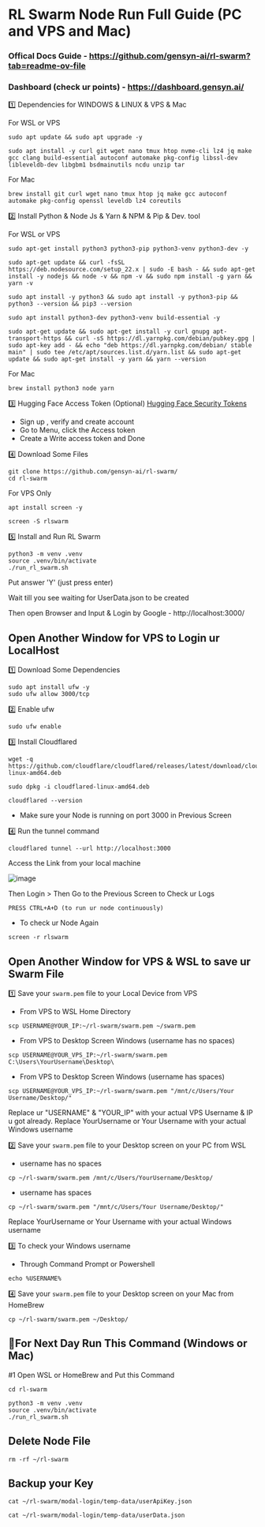 # RL Swarm Node Run Full Guide (PC and VPS and Mac)

### Offical Docs Guide - https://github.com/gensyn-ai/rl-swarm?tab=readme-ov-file

### Dashboard (check ur points) - https://dashboard.gensyn.ai/

1️⃣ Dependencies for WINDOWS & LINUX & VPS & Mac

For WSL or VPS
```
sudo apt update && sudo apt upgrade -y
```
```
sudo apt install -y curl git wget nano tmux htop nvme-cli lz4 jq make gcc clang build-essential autoconf automake pkg-config libssl-dev libleveldb-dev libgbm1 bsdmainutils ncdu unzip tar
```
For Mac
```
brew install git curl wget nano tmux htop jq make gcc autoconf automake pkg-config openssl leveldb lz4 coreutils
```

2️⃣ Install Python & Node Js & Yarn & NPM & Pip & Dev. tool

For WSL or VPS
```
sudo apt-get install python3 python3-pip python3-venv python3-dev -y
```
```
sudo apt-get update && curl -fsSL https://deb.nodesource.com/setup_22.x | sudo -E bash - && sudo apt-get install -y nodejs && node -v && npm -v && sudo npm install -g yarn && yarn -v
```
```
sudo apt install -y python3 && sudo apt install -y python3-pip && python3 --version && pip3 --version
```
```
sudo apt install python3-dev python3-venv build-essential -y
```
```
sudo apt-get update && sudo apt-get install -y curl gnupg apt-transport-https && curl -sS https://dl.yarnpkg.com/debian/pubkey.gpg | sudo apt-key add - && echo "deb https://dl.yarnpkg.com/debian/ stable main" | sudo tee /etc/apt/sources.list.d/yarn.list && sudo apt-get update && sudo apt-get install -y yarn && yarn --version
```
For Mac
```
brew install python3 node yarn
```

3️⃣ Hugging Face Access Token (Optional)
[Hugging Face Security Tokens](https://huggingface.co/docs/hub/en/security-tokens)
- Sign up , verify and create account
- Go to Menu, click the Access token 
- Create a Write access token and Done

4️⃣ Download Some Files
```
git clone https://github.com/gensyn-ai/rl-swarm/
cd rl-swarm
```

For VPS Only
```
apt install screen -y
```
```
screen -S rlswarm
```

5️⃣ Install and Run RL Swarm
```
python3 -m venv .venv
source .venv/bin/activate
./run_rl_swarm.sh
```
Put answer 'Y' (just press enter)

Wait till you see waiting for UserData.json to be created

Then open Browser and Input & Login by Google - http://localhost:3000/

## Open Another Window for VPS to Login ur LocalHost

1️⃣ Download Some Dependencies 
```
sudo apt install ufw -y
sudo ufw allow 3000/tcp
```

2️⃣ Enable ufw
```
sudo ufw enable
```

3️⃣ Install Cloudflared
```
wget -q https://github.com/cloudflare/cloudflared/releases/latest/download/cloudflared-linux-amd64.deb
````
```
sudo dpkg -i cloudflared-linux-amd64.deb
```
```
cloudflared --version
```
- Make sure your Node is running on port 3000 in Previous Screen

4️⃣ Run the tunnel command
```
cloudflared tunnel --url http://localhost:3000
```
Access the Link from your local machine

![image](https://github.com/user-attachments/assets/c5bdfec5-123d-4625-8da8-f46269700950)

Then Login > Then Go to the Previous Screen to Check ur Logs

```
PRESS CTRL+A+D (to run ur node continuously)
```
- To check ur Node Again
```
screen -r rlswarm
```

## Open Another Window for VPS & WSL to save ur Swarm File

1️⃣ Save your `swarm.pem` file to your Local Device from VPS
- From VPS to WSL Home Directory
```
scp USERNAME@YOUR_IP:~/rl-swarm/swarm.pem ~/swarm.pem
```
- From VPS to Desktop Screen Windows (username has no spaces)
```
scp USERNAME@YOUR_VPS_IP:~/rl-swarm/swarm.pem C:\Users\YourUsername\Desktop\
```
- From VPS to Desktop Screen Windows (username has spaces)
```
scp USERNAME@YOUR_VPS_IP:~/rl-swarm/swarm.pem "/mnt/c/Users/Your Username/Desktop/"
```
Replace ur "USERNAME" & "YOUR_IP" with your actual VPS Username & IP u got already. Replace YourUsername or Your Username with your actual Windows username

2️⃣ Save your `swarm.pem` file to your Desktop screen on your PC from WSL
- username has no spaces
```
cp ~/rl-swarm/swarm.pem /mnt/c/Users/YourUsername/Desktop/
```
- username has spaces
```
cp ~/rl-swarm/swarm.pem "/mnt/c/Users/Your Username/Desktop/"
```
Replace YourUsername or Your Username with your actual Windows username

3️⃣ To check your Windows username
- Through Command Prompt or Powershell
```
echo %USERNAME%
```

4️⃣ Save your `swarm.pem` file to your Desktop screen on your Mac from HomeBrew
```
cp ~/rl-swarm/swarm.pem ~/Desktop/
```

## 🔶For Next Day Run This Command (Windows or Mac)

#1 Open WSL or HomeBrew and Put this Command 
```
cd rl-swarm
```
```
python3 -m venv .venv
source .venv/bin/activate
./run_rl_swarm.sh
```

## Delete Node File
```
rm -rf ~/rl-swarm
```

## Backup your Key
```
cat ~/rl-swarm/modal-login/temp-data/userApiKey.json
```
```
cat ~/rl-swarm/modal-login/temp-data/userData.json
```
